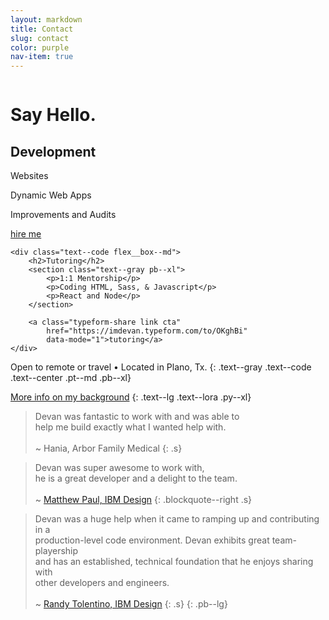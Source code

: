 ```yaml
---
layout: markdown
title: Contact
slug: contact
color: purple
nav-item: true
---
```


<div class="flex flex--flag flex--space-between flex--column flex--row-rev-md pt--xxl pb--xl s">
    <div class="flex__box--md text--center text--right-md pb--md p--reset-md">
        <img src="http://i.imgur.com/tuAeTfJ.png" alt="" class="mw--100-45">
    </div>
    <div class="flex__box--md text--lg text--lora">
        <h1>Say Hello.</h1>
    </div>
</div>

<section class="flex flex--center flex--column flex--row-md mw--80-600 m--auto shadow--lg  p--lg">
    <div class="text--code flex__box--md">
        <h2>Development</h2>
        <section class="text--gray pb--xl">
            <p>Websites</p>
            <p>Dynamic Web Apps</p>
            <p>Improvements and Audits</p>
        </section>
        <section class="pb--lg p--reset-md">
            <a class="typeform-share link cta"
                href="https://imdevan.typeform.com/to/DJyZhU"
                data-mode="1">hire me</a>
        </section>
    </div>

    <div class="text--code flex__box--md">
        <h2>Tutoring</h2>
        <section class="text--gray pb--xl">
            <p>1:1 Mentorship</p>
            <p>Coding HTML, Sass, & Javascript</p>
            <p>React and Node</p>
        </section>

        <a class="typeform-share link cta"
            href="https://imdevan.typeform.com/to/OKghBi"
            data-mode="1">tutoring</a>
    </div>
</section>

 Open to remote or travel • Located in Plano, Tx.
{: .text--gray .text--code .text--center .pt--md .pb--xl}

 [More info on my background](/about-me)
{: .text--lg .text--lora .py--xl}


> Devan was fantastic to work with and was able to<br class="hide show--md">
  help me build exactly what I wanted help with.<br><br>
  <span>~ Hania, Arbor Family Medical</span>
{: .s}

> Devan was super awesome to work with,<br class="hide show--md">
  he is a great developer and a delight to the team.<br><br>
  <span>~ <a href="https://twitter.com/matthewcpaul">Matthew Paul, IBM Design</a></span>
{: .blockquote--right .s}

> Devan was a huge help when it came to ramping up and contributing in a<br class="hide show--md">
  production-level code environment. Devan exhibits great team-playership<br class="hide show--md">
  and has an established, technical foundation that he enjoys sharing with<br class="hide show--md">
  other developers and engineers.<br><br>
  <span>~ <a href="https://twitter.com/techtolentino">Randy Tolentino, IBM Design</a></span>
{: .s}
{: .pb--lg}
